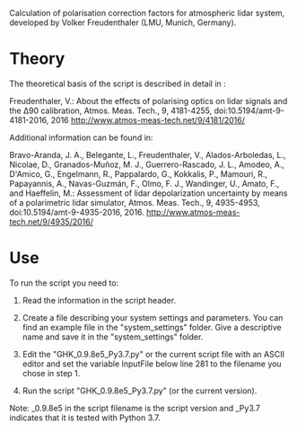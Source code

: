 Calculation of polarisation correction factors for atmospheric lidar system, developed by Volker Freudenthaler (LMU, Munich, Germany).

# Theory
The theoretical basis of the script is described in detail in :

Freudenthaler, V.: 
About the effects of polarising optics on lidar signals and the Δ90 calibration,
Atmos. Meas. Tech., 9, 4181-4255, doi:10.5194/amt-9-4181-2016, 2016
http://www.atmos-meas-tech.net/9/4181/2016/

Additional information can be found in:

Bravo-Aranda, J. A., Belegante, L., Freudenthaler, V., Alados-Arboledas, L., Nicolae, D., Granados-Muñoz, M. J.,
Guerrero-Rascado, J. L., Amodeo, A., D'Amico, G., Engelmann, R., Pappalardo, G., Kokkalis, P., Mamouri, R.,
Papayannis, A., Navas-Guzmán, F., Olmo, F. J., Wandinger, U., Amato, F., and
Haeffelin, M.: 
Assessment of lidar depolarization uncertainty by means of a polarimetric lidar simulator, 
Atmos. Meas. Tech., 9, 4935-4953, doi:10.5194/amt-9-4935-2016, 2016.
http://www.atmos-meas-tech.net/9/4935/2016/

# Use
To run the script you need to:

1. Read the information in the script header. 

1. Create a file describing your system settings and parameters. You can find an example file in the "system_settings"
   folder. Give a descriptive name and save it in the "system_settings" folder.

2. Edit the "GHK_0.9.8e5_Py3.7.py" or the current script file with an ASCII editor and set the variable InputFile below line 281 to the filename you chose in step 1.

3. Run the script "GHK_0.9.8e5_Py3.7.py" (or the current version).

Note: _0.9.8e5 in the script filename is the script version and _Py3.7 indicates that it is tested with Python 3.7. 
 
